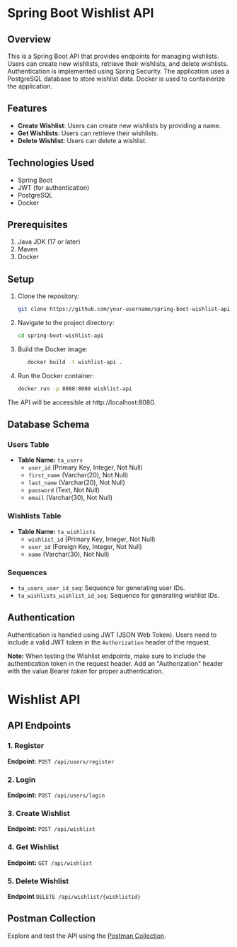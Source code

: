 # Spring Boot Wishlist API

## Overview

This is a Spring Boot API that provides endpoints for managing wishlists. Users can create new wishlists, retrieve their wishlists, and delete wishlists. Authentication is implemented using Spring Security. The application uses a PostgreSQL database to store wishlist data. Docker is used to containerize the application.

## Features

- **Create Wishlist**: Users can create new wishlists by providing a name.
- **Get Wishlists**: Users can retrieve their wishlists.
- **Delete Wishlist**: Users can delete a wishlist.

## Technologies Used

- Spring Boot
- JWT (for authentication)
- PostgreSQL
- Docker

## Prerequisites

1. Java JDK (17 or later)
2. Maven
3. Docker

## Setup

1. Clone the repository:

   ```bash
   git clone https://github.com/your-username/spring-boot-wishlist-api.git
2. Navigate to the project directory:

   ```bash
   cd spring-boot-wishlist-api

3. Build the Docker image:

    ```bash
       docker build -t wishlist-api .

   
4. Run the Docker container:
      ```bash
      docker run -p 8080:8080 wishlist-api

The API will be accessible at http://localhost:8080.

## Database Schema

### Users Table

- **Table Name:** `ta_users`
  - `user_id` (Primary Key, Integer, Not Null)
  - `first_name` (Varchar(20), Not Null)
  - `last_name` (Varchar(20), Not Null)
  - `password` (Text, Not Null)
  - `email` (Varchar(30), Not Null)

### Wishlists Table

- **Table Name:** `ta_wishlists`
  - `wishlist_id` (Primary Key, Integer, Not Null)
  - `user_id` (Foreign Key, Integer, Not Null)
  - `name` (Varchar(30), Not Null)

### Sequences

- `ta_users_user_id_seq`: Sequence for generating user IDs.
- `ta_wishlists_wishlist_id_seq`: Sequence for generating wishlist IDs.

## Authentication

Authentication is handled using JWT (JSON Web Token). Users need to include a valid JWT token in the `Authorization` header of the request.

**Note:** When testing the Wishlist endpoints, make sure to include the authentication token in the request header. Add an "Authorization" header with the value Bearer *token* for proper authentication.


# Wishlist API

## API Endpoints


### 1. Register
**Endpoint:** `POST /api/users/register`

### 2. Login
**Endpoint:** `POST /api/users/login`

### 3. Create Wishlist
**Endpoint:** `POST /api/wishlist`

### 4. Get Wishlist
**Endpoint:** `GET /api/wishlist`

### 5. Delete Wishlist
**Endpoint** `DELETE /api/wishlist/{wishlistid}`


## Postman Collection

Explore and test the API using the [Postman Collection](https://www.postman.com/spaceflight-geoscientist-4612179/workspace/tasks/collection/30722641-53812685-8fb0-4146-95f6-4753fcb1aa9a?action=share&creator=30722641).
